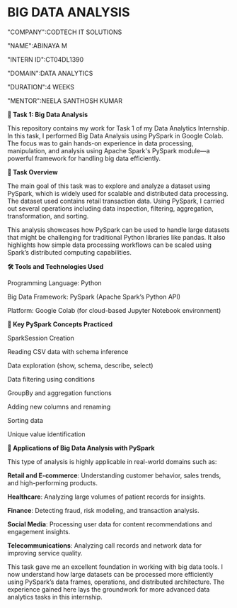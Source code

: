 # BIG DATA ANALYSIS

"COMPANY":CODTECH IT SOLUTIONS

"NAME":ABINAYA M

"INTERN ID":CT04DL1390

"DOMAIN":DATA ANALYTICS

"DURATION":4 WEEKS

"MENTOR":NEELA SANTHOSH KUMAR


**📌 Task 1: Big Data Analysis** 

This repository contains my work for Task 1 of my Data Analytics Internship. In this task, I performed Big Data Analysis using PySpark in Google Colab. The focus was to gain hands-on experience in data processing, manipulation, and analysis using Apache Spark's PySpark module—a powerful framework for handling big data efficiently.

**📌 Task Overview**

The main goal of this task was to explore and analyze a dataset using PySpark, which is widely used for scalable and distributed data processing. The dataset used contains retail transaction data. Using PySpark, I carried out several operations including data inspection, filtering, aggregation, transformation, and sorting.

This analysis showcases how PySpark can be used to handle large datasets that might be challenging for traditional Python libraries like pandas. It also highlights how simple data processing workflows can be scaled using Spark’s distributed computing capabilities.


**🛠️ Tools and Technologies Used**

Programming Language: Python

Big Data Framework: PySpark (Apache Spark’s Python API)

Platform: Google Colab (for cloud-based Jupyter Notebook environment)



**📌 Key PySpark Concepts Practiced**

SparkSession Creation

Reading CSV data with schema inference

Data exploration (show, schema, describe, select)

Data filtering using conditions

GroupBy and aggregation functions

Adding new columns and renaming

Sorting data

Unique value identification



**📌 Applications of Big Data Analysis with PySpark**

This type of analysis is highly applicable in real-world domains such as:

**Retail and E-commerce**: Understanding customer behavior, sales trends, and high-performing products.

**Healthcare**: Analyzing large volumes of patient records for insights.

**Finance**: Detecting fraud, risk modeling, and transaction analysis.

**Social Media**: Processing user data for content recommendations and engagement insights.

**Telecommunications**: Analyzing call records and network data for improving service quality.





This task gave me an excellent foundation in working with big data tools. I now understand how large datasets can be processed more efficiently using PySpark’s data frames, operations, and distributed architecture. The experience gained here lays the groundwork for more advanced data analytics tasks in this internship.

